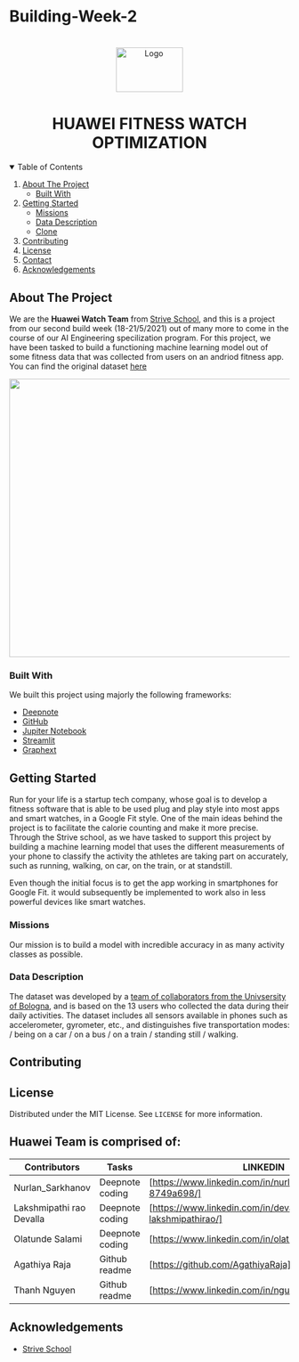 # Building-Week-2
#
<!-- PROJECT SHIELDS -->
<!--
*** I'm using markdown "reference style" links for readability.
*** Reference links are enclosed in brackets [ ] instead of parentheses ( ).
*** See the bottom of this document for the declaration of the reference variables
*** for contributors-url, forks-url, etc. This is an optional, concise syntax you may use.
*** https://www.markdownguide.org/basic-syntax/#reference-style-links


 [![Contributors][contributors-shield]][contributors-url]
 [![Forks][forks-shield]][forks-url]
 [![Issues][issues-shield]][issues-url]
-->

<!-- PROJECT LOGO -->
<p align="center">
  <a href="https://github.com/othneildrew/Best-README-Template">
    <img src="https://www.saggiamente.com/wp-content/uploads/2019/08/newlogoandroid.png" alt="Logo" width="120" height="80">
  </a>

  <h1 align="center">HUAWEI FITNESS WATCH OPTIMIZATION</h1>


<!-- TABLE OF CONTENTS -->
<details open="open">
  <summary>Table of Contents</summary>
  <ol>
    <li>
      <a href="#about-the-project">About The Project</a>
      <ul>
        <li><a href="#built-with">Built With</a></li>
      </ul>
    </li>
    <li>
      <a href="#getting-started">Getting Started</a>
      <ul>
       <li><a href="#missions">Missions</a></li>
        <li><a href="#data-description">Data Description</a></li>
        <li><a href="#installation">Clone</a></li>
      </ul>
    </li>
    <li><a href="#contributing">Contributing</a></li>
    <li><a href="#license">License</a></li>
    <li><a href="#contact">Contact</a></li>
    <li><a href="#acknowledgements">Acknowledgements</a></li>
  </ol>
</details>



<!-- ABOUT THE PROJECT -->
## About The Project
We are the **Huawei Watch Team** from [Strive School](https://strive.school/), and this is a project from our second build week (18-21/5/2021) out of many more to come in the course of our AI Engineering specilization program. For this project, we have been tasked to build a functioning machine learning model out of some fitness data that was collected from users on an andriod fitness app. You can find the original dataset [here](https://tempesta.cs.unibo.it/projects/us-tm2017/download.html)

<!--![Picture 1](https://user-images.githubusercontent.com/27528504/119095806-08d12000-ba13-11eb-9641-73e7fcb37a0d.png)-->

<!--![Picture 1](https://user-images.githubusercontent.com/27528504/119107723-cb26c400-ba1f-11eb-8bb6-77ba3ff42570.png)-->
<img src="https://user-images.githubusercontent.com/27528504/119107723-cb26c400-ba1f-11eb-8bb6-77ba3ff42570.png" width="600" height="500">

<!--
![alt text](https://trendyport.com/wp-content/uploads/2020/03/1-22-768x412.jpg)
![alt text](https://trendyport.com/wp-content/uploads/2020/03/1-768x512.jpeg)
![alt text](https://trendyport.com/wp-content/uploads/2020/03/1-23-768x432.jpg)
-->


### Built With

We built this project using majorly the following frameworks:
* [Deepnote](https://deepnote.com/)
* [GitHub](https://github.com/)
* [Jupiter Notebook](https://jupyter.org/)
* [Streamlit](https://streamlit.io/)
* [Graphext](https://www.graphext.com/)


<!-- GETTING STARTED -->
## Getting Started

Run for your life is a startup tech company, whose goal is to develop a fitness software that is able to be used plug and play style into most apps and smart watches, in a Google Fit style.
One of the main ideas behind the project is to facilitate the calorie counting and make it more precise. Through the Strive school, as we have tasked to support this project by building a machine learning model that uses the different measurements of your phone to classify the activity the athletes are taking part on accurately, such as running, walking, on car, on the train, or at standstill.

Even though the initial focus is to get the app working in smartphones for Google Fit. it would subsequently be implemented to work also in less powerful devices like smart watches.

<!--Since the software is meant to complement other apps the easier it is to attach to a fitness software the easier it would be to sell. Same applies to devices, the more devices is works on the easier it will be to sell.-->


### Missions
Our mission is to build a model with incredible accuracy in as many activity classes as possible. 
<!--We are willing to sacrifice some accuracy in exchange for classifying more classes, but never too much.
The model should be adaptable to more devices that maybe don't measure as much data as the one in our dataset so if you are able to achieve great results with less data we would be very interested in taking a look at them.
The more lightweight the better we even accept a ‘lite’ submission for smartwatches with the main submission.
What if we didn't need to plug this into another software? If you are able to do a precise calorie counter and deliver it with the model please do.-->



### Data Description

The dataset was developed by a [team of collaborators from the Univsersity of Bologna](https://tempesta.cs.unibo.it/projects/us-tm2017/tutorial.html#raw_data), and is based on the 13 users who collected the data during their daily activities. The dataset includes all sensors available in phones such as accelerometer, gyrometer, etc., and distinguishes five transportation modes: 
/ being on a car
/ on a bus
/ on a train
/ standing still
/ walking.


<!-- CONTRIBUTING -->
## Contributing

<!-- LICENSE -->
## License
Distributed under the MIT License. See `LICENSE` for more information.



<!-- CONTACT -->
## Huawei Team is comprised of:

| Contributors | Tasks | LINKEDIN|
| ------ | ------ | ------ |
| Nurlan_Sarkhanov | Deepnote coding| [https://www.linkedin.com/in/nurlan-sarkhanov-8749a698/]|
| Lakshmipathi rao Devalla| Deepnote coding | [https://www.linkedin.com/in/devalla-lakshmipathirao/] |
| Olatunde Salami  | Deepnote coding | [https://www.linkedin.com/in/olatunde-salami/] |
| Agathiya Raja | Github readme | [https://github.com/AgathiyaRaja]|
| Thanh Nguyen | Github readme | [https://www.linkedin.com/in/nguyenphuocxuanthanh/ |

<!-- ACKNOWLEDGEMENTS -->
## Acknowledgements
 * [Strive School](https://strive.school/)




<!-- MARKDOWN LINKS & IMAGES -->
<!-- https://www.markdownguide.org/basic-syntax/#reference-style-links -->
[contributors-shield]: https://img.shields.io/github/contributors/othneildrew/Best-README-Template.svg?style=for-the-badge
[contributors-url]: https://github.com/Leia-Team/leia_team.io/graphs/contributors
[forks-shield]: https://img.shields.io/github/forks/othneildrew/Best-README-Template.svg?style=for-the-badge
[forks-url]: https://github.com/Leia-Team/leia_team.io/network/members
[issues-shield]: https://img.shields.io/github/issues/othneildrew/Best-README-Template.svg?style=for-the-badge
[issues-url]: https://github.com/Leia-Team/leia_team.io/issues
[product-screenshot]: images/screenshot.png



<!-- MARKDOWN LINKS & IMAGES -->
<!-- https://www.markdownguide.org/basic-syntax/#reference-style-links -->
[contributors-shield]: https://img.shields.io/github/contributors/othneildrew/Best-README-Template.svg?style=for-the-badge
[contributors-url]: https://github.com/Leia-Team/leia_team.io/graphs/contributors
[forks-shield]: https://img.shields.io/github/forks/othneildrew/Best-README-Template.svg?style=for-the-badge
[forks-url]: https://github.com/Leia-Team/leia_team.io/network/members
[issues-shield]: https://img.shields.io/github/issues/othneildrew/Best-README-Template.svg?style=for-the-badge
[issues-url]: https://github.com/Leia-Team/leia_team.io/issues
[product-screenshot]: images/screenshot.png
